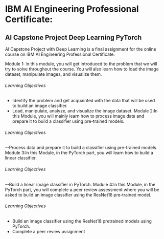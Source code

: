 # IBM AI Engineering Professional Certificate:
## AI Capstone Project Deep Learning PyTorch
AI Capstone Project with Deep Learning is a final assignment for the online course on IBM AI Engineering Professional Certificate. 

Module 1: In this module, you will get introduced to the problem that we will try to solve throughout the course. You will also learn how to load the image dataset, manipulate images, and visualize them.
###### Learning Objectives
 - Identify the problem and get acquainted with the data that will be used to build an image classifier.
 - Load, manipulate, analyze, and visualize the image dataset.
Module 2:In this Module, you will mainly learn how to process image data and prepare it to build a classifier using pre-trained models. 
###### Learning Objectives
--Process data and prepare it to build a classifier using pre-trained models.
Module 3:In this Module, in the PyTorch part, you will learn how to build a linear classifier. 
###### Learning Objectives
--Build a linear image classifier in PyTorch.
Module 4:In this Module, in the PyTorch part, you will complete a peer review assessment where you will be asked to build an image classifier using the ResNet18 pre-trained model.
###### Learning Objectives
 - Build an image classifier using the ResNet18 pretrained models using PyTorch.
 - Complete a peer review assignment
